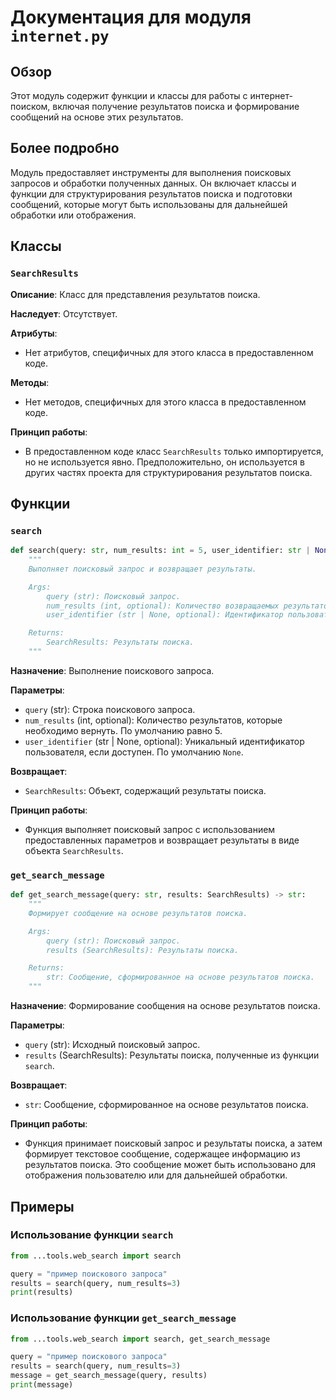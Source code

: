 # Документация для модуля `internet.py`

## Обзор

Этот модуль содержит функции и классы для работы с интернет-поиском, включая получение результатов поиска и формирование сообщений на основе этих результатов.

## Более подробно

Модуль предоставляет инструменты для выполнения поисковых запросов и обработки полученных данных. Он включает классы и функции для структурирования результатов поиска и подготовки сообщений, которые могут быть использованы для дальнейшей обработки или отображения.

## Классы

### `SearchResults`

**Описание**: Класс для представления результатов поиска.

**Наследует**: Отсутствует.

**Атрибуты**:
- Нет атрибутов, специфичных для этого класса в предоставленном коде.

**Методы**:
- Нет методов, специфичных для этого класса в предоставленном коде.

**Принцип работы**:
- В предоставленном коде класс `SearchResults` только импортируется, но не используется явно. Предположительно, он используется в других частях проекта для структурирования результатов поиска.

## Функции

### `search`

```python
def search(query: str, num_results: int = 5, user_identifier: str | None = None) -> SearchResults:
    """
    Выполняет поисковый запрос и возвращает результаты.

    Args:
        query (str): Поисковый запрос.
        num_results (int, optional): Количество возвращаемых результатов. По умолчанию 5.
        user_identifier (str | None, optional): Идентификатор пользователя. По умолчанию None.

    Returns:
        SearchResults: Результаты поиска.
    """
```

**Назначение**: Выполнение поискового запроса.

**Параметры**:
- `query` (str): Строка поискового запроса.
- `num_results` (int, optional): Количество результатов, которые необходимо вернуть. По умолчанию равно 5.
- `user_identifier` (str | None, optional): Уникальный идентификатор пользователя, если доступен. По умолчанию `None`.

**Возвращает**:
- `SearchResults`: Объект, содержащий результаты поиска.

**Принцип работы**:
- Функция выполняет поисковый запрос с использованием предоставленных параметров и возвращает результаты в виде объекта `SearchResults`.

### `get_search_message`

```python
def get_search_message(query: str, results: SearchResults) -> str:
    """
    Формирует сообщение на основе результатов поиска.

    Args:
        query (str): Поисковый запрос.
        results (SearchResults): Результаты поиска.

    Returns:
        str: Сообщение, сформированное на основе результатов поиска.
    """
```

**Назначение**: Формирование сообщения на основе результатов поиска.

**Параметры**:
- `query` (str): Исходный поисковый запрос.
- `results` (SearchResults): Результаты поиска, полученные из функции `search`.

**Возвращает**:
- `str`: Сообщение, сформированное на основе результатов поиска.

**Принцип работы**:
- Функция принимает поисковый запрос и результаты поиска, а затем формирует текстовое сообщение, содержащее информацию из результатов поиска. Это сообщение может быть использовано для отображения пользователю или для дальнейшей обработки.

## Примеры

### Использование функции `search`

```python
from ...tools.web_search import search

query = "пример поискового запроса"
results = search(query, num_results=3)
print(results)
```

### Использование функции `get_search_message`

```python
from ...tools.web_search import search, get_search_message

query = "пример поискового запроса"
results = search(query, num_results=3)
message = get_search_message(query, results)
print(message)